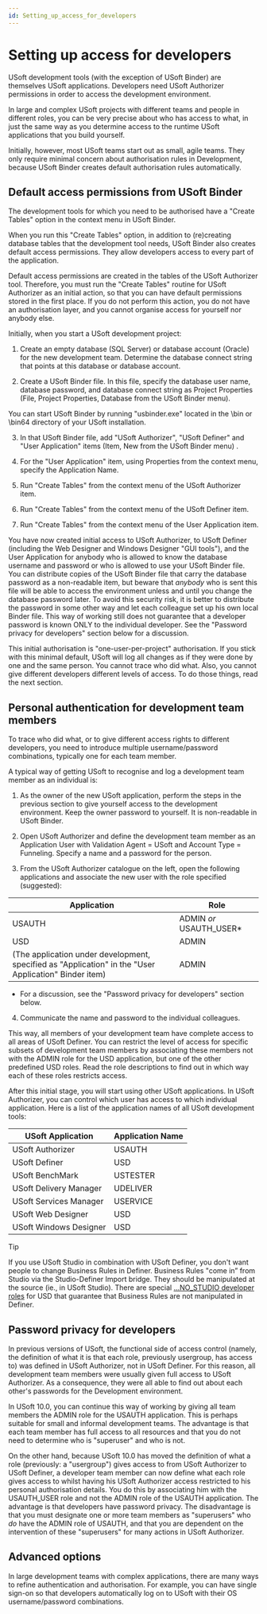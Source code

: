 ```yaml
---
id: Setting_up_access_for_developers
---
```


# Setting up access for developers

USoft development tools (with the exception of USoft Binder) are themselves USoft applications. Developers need USoft Authorizer permissions in order to access the development environment.

In large and complex USoft projects with different teams and people in different roles, you can be very precise about who has access to what, in just the same way as you determine access to the runtime USoft applications that you build yourself.

Initially, however, most USoft teams start out as small, agile teams. They only require minimal concern about authorisation rules in Development, because USoft Binder creates default authorisation rules automatically.

## Default access permissions from USoft Binder

The development tools for which you need to be authorised have a "Create Tables" option in the context menu in USoft Binder.

When you run this "Create Tables" option, in addition to (re)creating database tables that the development tool needs, USoft Binder also creates default access permissions. They allow developers access to every part of the application.

Default access permissions are created in the tables of the USoft Authorizer tool. Therefore, you must run the "Create Tables" routine for USoft Authorizer as an initial action, so that you can have default permissions stored in the first place. If you do not perform this action, you do not have an authorisation layer, and you cannot organise access for yourself nor anybody else.

Initially, when you start a USoft development project:

1. Create an empty database (SQL Server) or database account (Oracle) for the new development team. Determine the database connect string that points at this database or database account.

2. Create a USoft Binder file. In this file, specify the database user name, database password, and database connect string as Project Properties (File, Project Properties, Database from the USoft Binder menu).

You can start USoft Binder by running "usbinder.exe" located in the \\bin or \\bin64 directory of your USoft installation.

3. In that USoft Binder file, add "USoft Authorizer", "USoft Definer" and "User Application" items (Item, New from the USoft Binder menu) .

4. For the "User Application" item, using Properties from the context menu, specify the Application Name.

5. Run "Create Tables" from the context menu of the USoft Authorizer item.

6. Run "Create Tables" from the context menu of the USoft Definer item.

7. Run "Create Tables" from the context menu of the User Application item.

You have now created initial access to USoft Authorizer, to USoft Definer (including the Web Designer and Windows Designer "GUI tools"), and the User Application for anybody who is allowed to know the database username and password or who is allowed to use your USoft Binder file. You can distribute copies of the USoft Binder file that carry the database password as a non-readable item, but beware that *anybody* who is sent this file will be able to access the environment unless and until you change the database password later. To avoid this security risk, it is better to distribute the password in some other way and let each colleague set up his own local Binder file. This way of working still does not guarantee that a developer password is known ONLY to the individual developer. See the "Password privacy for developers" section below for a discussion.

This initial authorisation is "one-user-per-project" authorisation. If you stick with this minimal default, USoft will log all changes as if they were done by one and the same person. You cannot trace who did what. Also, you cannot give different developers different levels of access. To do those things, read the next section.

## Personal authentication for development team members

To trace who did what, or to give different access rights to different developers, you need to introduce multiple username/password combinations, typically one for each team member.

A typical way of getting USoft to recognise and log a development team member as an individual is:

1. As the owner of the new USoft application, perform the steps in the previous section to give yourself access to the development environment. Keep the owner password to yourself. It is non-readable in USoft Binder.

2. Open USoft Authorizer and define the development team member as an Application User with Validation Agent = USoft and Account Type = Funneling. Specify a name and a password for the person.

3. From the USoft Authorizer catalogue on the left, open the following applications and associate the new user with the role specified (suggested):

|**Application**|**Role**|
|--------|--------|
|USAUTH  |ADMIN *or* USAUTH_USER*|
|USD     |ADMIN   |
|(The application under development, specified as "Application" in the "User Application" Binder item)|ADMIN   |



* For a discussion, see the "Password privacy for developers" section below.

4. Communicate the name and password to the individual colleagues.

This way, all members of your development team have complete access to all areas of USoft Definer. You can restrict the level of access for specific subsets of development team members by associating these members not with the ADMIN role for the USD application, but one of the other predefined USD roles. Read the role descriptions to find out in which way each of these roles restricts access.

After this initial stage, you will start using other USoft applications. In USoft Authorizer, you can control which user has access to which individual application. Here is a list of the application names of all USoft development tools:

|**USoft Application**|**Application Name**|
|--------|--------|
|USoft Authorizer|USAUTH  |
|USoft Definer|USD     |
|USoft BenchMark|USTESTER|
|USoft Delivery Manager|UDELIVER|
|USoft Services Manager|USERVICE|
|USoft Web Designer|USD     |
|USoft Windows Designer|USD     |



> [!TIP]
> If you use USoft Studio in combination with USoft Definer, you don't want people to change Business Rules in Definer. Business Rules "come in” from Studio via the Studio-Definer Import bridge. They should be manipulated at the source (ie., in USoft Studio).
> There are special [...NO_STUDIO developer roles](/docs/USoft%20for%20administrators/Creating%20a%20USoft%20Development%20environment/Authorising%20team%20members%20for%20USoft%20100.md) for USD that guarantee that Business Rules are not manipulated in Definer.

## Password privacy for developers

In previous versions of USoft, the functional side of access control (namely, the definition of what it is that each role, previously usergroup, has access to) was defined in USoft Authorizer, not in USoft Definer. For this reason, all development team members were usually given full access to USoft Authorizer. As a consequence, they were all able to find out about each other's passwords for the Development environment.

In USoft 10.0, you can continue this way of working by giving all team members the ADMIN role for the USAUTH application. This is perhaps suitable for small and informal development teams. The advantage is that each team member has full access to all resources and that you do not need to determine who is "superuser" and who is not.

On the other hand, because USoft 10.0 has moved the definition of what a role (previously: a "usergroup") gives access to from USoft Authorizer to USoft Definer, a developer team member can now define what each role gives access to whilst having his USoft Authorizer access restricted to his personal authorisation details. You do this by associating him with the USAUTH_USER role and not the ADMIN role of the USAUTH application. The advantage is that developers have password privacy. The disadvantage is that you must designate one or more team members as "superusers" who *do* have the ADMIN role of USAUTH, and that you are dependent on the intervention of these "superusers" for many actions in USoft Authorizer.

## Advanced options

In large development teams with complex applications, there are many ways to refine authentication and authorisation. For example, you can have single sign-on so that developers automatically log on to USoft with their OS username/password combinations.

 